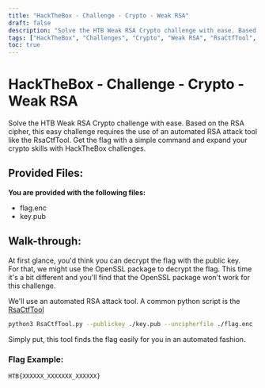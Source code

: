 ```yaml
---
title: "HackTheBox - Challenge - Crypto - Weak RSA"
draft: false
description: "Solve the HTB Weak RSA Crypto challenge with ease. Based on the RSA cipher, this easy challenge requires the use of an automated RSA attack tool like the RsaCtfTool. Get the flag with a simple command and expand your crypto skills with HackTheBox challenges."
tags: ["HackTheBox", "Challenges", "Crypto", "Weak RSA", "RsaCtfTool", "HTB Weak RSA Crypto", "Easy challenge", "RSA cipher", "flag.enc", "key.pub", "OpenSSL package", "automated RSA attack tool", "python script", "RsaCtfTool", "python3", "public key", "uncipherfile", "Flag Example"]
toc: true
---
```


# HackTheBox - Challenge - Crypto - Weak RSA

Solve the HTB Weak RSA Crypto challenge with ease. Based on the RSA cipher, this easy challenge requires the use of an automated RSA attack tool like the RsaCtfTool. Get the flag with a simple command and expand your crypto skills with HackTheBox challenges.

## Provided Files:

**You are provided with the following files:**
- flag.enc
- key.pub

## Walk-through:

At first glance, you'd think you can decrypt the flag with the public key.   
For that, we might use the OpenSSL package to decrypt the flag.
This time it's a bit different and you'll find that the OpenSSL package won't work for this challenge. 

We'll use an automated RSA attack tool. A common python script is the [RsaCtfTool](https://github.com/Ganapati/RsaCtfTool)

```bash
python3 RsaCtfTool.py --publickey ./key.pub --uncipherfile ./flag.enc 
```
  
Simply put, this tool finds the flag easily for you in an automated fashion.

### Flag Example:
```
HTB{XXXXXX_XXXXXXX_XXXXXX}
```
